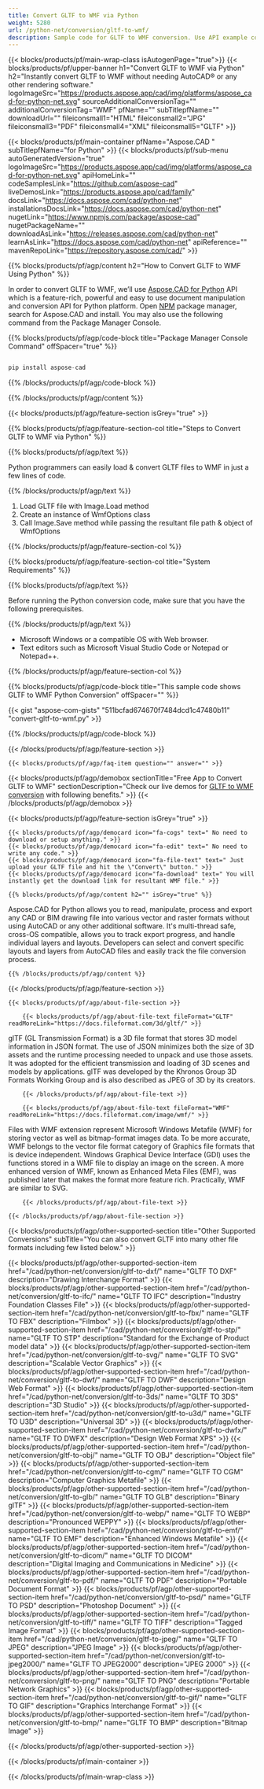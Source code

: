 ```yaml
---
title: Convert GLTF to WMF via Python
weight: 5280
url: /python-net/conversion/gltf-to-wmf/ 
description: Sample code for GLTF to WMF conversion. Use API example code for batch GLTF files to WMF conversion.
---
```


{{< blocks/products/pf/main-wrap-class isAutogenPage="true">}}
{{< blocks/products/pf/upper-banner h1="Convert GLTF to WMF via Python" h2="Instantly convert GLTF to WMF without needing AutoCAD® or any other rendering software." logoImageSrc="https://products.aspose.app/cad/img/platforms/aspose_cad-for-python-net.svg" sourceAdditionalConversionTag="" additionalConversionTag="WMF" pfName="" subTitlepfName="" downloadUrl="" fileiconsmall1="HTML" fileiconsmall2="JPG" fileiconsmall3="PDF" fileiconsmall4="XML" fileiconsmall5="GLTF" >}}

{{< blocks/products/pf/main-container pfName="Aspose.CAD " subTitlepfName="for Python" >}}
{{< blocks/products/pf/sub-menu autoGeneratedVersion="true" logoImageSrc="https://products.aspose.app/cad/img/platforms/aspose_cad-for-python-net.svg" apiHomeLink="" codeSamplesLink="https://github.com/aspose-cad" liveDemosLink="https://products.aspose.app/cad/family" docsLink="https://docs.aspose.com/cad/python-net" installationsDocsLink="https://docs.aspose.com/cad/python-net" nugetLink="https://www.npmjs.com/package/aspose-cad" nugetPackageName="" downloadAsLink="https://releases.aspose.com/cad/python-net" learnAsLink="https://docs.aspose.com/cad/python-net" apiReference="" mavenRepoLink="https://repository.aspose.com/cad/" >}}

{{% blocks/products/pf/agp/content h2="How to Convert GLTF to WMF Using Python" %}}

 In order to convert GLTF to WMF, we’ll use [Aspose.CAD for Python](https://products.aspose.com/cad/python-net) API which is a feature-rich, powerful and easy to use document manipulation and conversion API for Python platform. Open [NPM](https://www.npmjs.com/package/aspose-cad) package manager, search for Aspose.CAD and install. You may also use the following command from the Package Manager Console.

{{% blocks/products/pf/agp/code-block title="Package Manager Console Command" offSpacer="true" %}}

```py

pip install aspose-cad

```

{{% /blocks/products/pf/agp/code-block %}}

{{% /blocks/products/pf/agp/content %}}

{{< blocks/products/pf/agp/feature-section isGrey="true" >}}

{{% blocks/products/pf/agp/feature-section-col title="Steps to Convert GLTF to WMF via Python" %}}

{{% blocks/products/pf/agp/text %}}

Python programmers can easily load & convert GLTF files to WMF in just a few lines of code.

{{% /blocks/products/pf/agp/text %}}

1.  Load GLTF file with Image.Load method
1.  Create an instance of WmfOptions class
1.  Call Image.Save method while passing the resultant file path & object of WmfOptions

{{% /blocks/products/pf/agp/feature-section-col %}}

{{% blocks/products/pf/agp/feature-section-col title="System Requirements" %}}

{{% blocks/products/pf/agp/text %}}

 Before running the Python conversion code, make sure that you have the following prerequisites.

{{% /blocks/products/pf/agp/text %}}

-  Microsoft Windows or a compatible OS with Web browser.
-  Text editors such as Microsoft Visual Studio Code or Notepad or Notepad++.

{{% /blocks/products/pf/agp/feature-section-col %}}

{{% blocks/products/pf/agp/code-block title="This sample code shows GLTF to WMF Python Conversion" offSpacer="" %}}

{{< gist "aspose-com-gists" "511bcfad674670f7484dcd1c47480b11" "convert-gltf-to-wmf.py" >}}

{{% /blocks/products/pf/agp/code-block %}}

{{< /blocks/products/pf/agp/feature-section >}}

    {{< blocks/products/pf/agp/faq-item question="" answer="" >}}
 

<!-- aboutfile Starts -->

{{< blocks/products/pf/agp/demobox sectionTitle="Free App to Convert GLTF to WMF" sectionDescription="Check our live demos for [GLTF to WMF conversion](https://products.aspose.app/cad/conversion/gltf-to-wmf) with following benefits." >}}
{{< /blocks/products/pf/agp/demobox >}}

{{< blocks/products/pf/agp/feature-section isGrey="true" >}}

    {{< blocks/products/pf/agp/democard icon="fa-cogs" text=" No need to download or setup anything." >}}
    {{< blocks/products/pf/agp/democard icon="fa-edit" text=" No need to write any code." >}}
    {{< blocks/products/pf/agp/democard icon="fa-file-text" text=" Just upload your GLTF file and hit the \"Convert\" button." >}}
    {{< blocks/products/pf/agp/democard icon="fa-download" text=" You will instantly get the download link for resultant WMF file." >}}

    {{% blocks/products/pf/agp/content h2="" isGrey="true" %}}

Aspose.CAD for Python allows you to read, manipulate, process and export any CAD or BIM drawing file into various vector and raster formats without using AutoCAD or any other additional software. It's multi-thread safe, cross-OS compatible, allows you to track export progress, and handle individual layers and layouts. Developers can select and convert specific layouts and layers from AutoCAD files and easily track the file conversion process.

    {{% /blocks/products/pf/agp/content %}}

{{< /blocks/products/pf/agp/feature-section >}}

    {{< blocks/products/pf/agp/about-file-section >}}

        {{< blocks/products/pf/agp/about-file-text fileFormat="GLTF" readMoreLink="https://docs.fileformat.com/3d/gltf/" >}}
glTF (GL Transmission Format) is a 3D file format that stores 3D model information in JSON format. The use of JSON minimizes both the size of 3D assets and the runtime processing needed to unpack and use those assets. It was adopted for the efficient transmission and loading of 3D scenes and models by applications. glTF was developed by the Khronos Group 3D Formats Working Group and is also described as JPEG of 3D by its creators.

        {{< /blocks/products/pf/agp/about-file-text >}}

        {{< blocks/products/pf/agp/about-file-text fileFormat="WMF" readMoreLink="https://docs.fileformat.com/image/wmf/" >}}
Files with WMF extension represent Microsoft Windows Metafile (WMF) for storing vector as well as bitmap-format images data. To be more accurate, WMF belongs to the vector file format category of Graphics file formats that is device independent. Windows Graphical Device Interface (GDI) uses the functions stored in a WMF file to display an image on the screen. A more enhanced version of WMF, known as Enhanced Meta Files (EMF), was published later that makes the format more feature rich. Practically, WMF are similar to SVG.

        {{< /blocks/products/pf/agp/about-file-text >}}

    {{< /blocks/products/pf/agp/about-file-section >}}

<!-- aboutfile Ends -->

{{< blocks/products/pf/agp/other-supported-section title="Other Supported Conversions" subTitle="You can also convert GLTF into many other file formats including few listed below." >}}

{{< blocks/products/pf/agp/other-supported-section-item href="/cad/python-net/conversion/gltf-to-dxf/" name="GLTF TO DXF" description="Drawing Interchange Format" >}}
{{< blocks/products/pf/agp/other-supported-section-item href="/cad/python-net/conversion/gltf-to-ifc/" name="GLTF TO IFC" description="Industry Foundation Classes File" >}}
{{< blocks/products/pf/agp/other-supported-section-item href="/cad/python-net/conversion/gltf-to-fbx/" name="GLTF TO FBX" description="Filmbox" >}}
{{< blocks/products/pf/agp/other-supported-section-item href="/cad/python-net/conversion/gltf-to-stp/" name="GLTF TO STP" description="Standard for the Exchange of Product model data" >}}
{{< blocks/products/pf/agp/other-supported-section-item href="/cad/python-net/conversion/gltf-to-svg/" name="GLTF TO SVG" description="Scalable Vector Graphics" >}}
{{< blocks/products/pf/agp/other-supported-section-item href="/cad/python-net/conversion/gltf-to-dwf/" name="GLTF TO DWF" description="Design Web Format" >}}
{{< blocks/products/pf/agp/other-supported-section-item href="/cad/python-net/conversion/gltf-to-3ds/" name="GLTF TO 3DS" description="3D Studio" >}}
{{< blocks/products/pf/agp/other-supported-section-item href="/cad/python-net/conversion/gltf-to-u3d/" name="GLTF TO U3D" description="Universal 3D" >}}
{{< blocks/products/pf/agp/other-supported-section-item href="/cad/python-net/conversion/gltf-to-dwfx/" name="GLTF TO DWFX" description="Design Web Format XPS" >}}
{{< blocks/products/pf/agp/other-supported-section-item href="/cad/python-net/conversion/gltf-to-obj/" name="GLTF TO OBJ" description="Object file" >}}
{{< blocks/products/pf/agp/other-supported-section-item href="/cad/python-net/conversion/gltf-to-cgm/" name="GLTF TO CGM" description="Computer Graphics Metafile" >}}
{{< blocks/products/pf/agp/other-supported-section-item href="/cad/python-net/conversion/gltf-to-glb/" name="GLTF TO GLB" description="Binary glTF" >}}
{{< blocks/products/pf/agp/other-supported-section-item href="/cad/python-net/conversion/gltf-to-webp/" name="GLTF TO WEBP" description="Pronounced WEPPY" >}}
{{< blocks/products/pf/agp/other-supported-section-item href="/cad/python-net/conversion/gltf-to-emf/" name="GLTF TO EMF" description="Enhanced Windows Metafile" >}}
{{< blocks/products/pf/agp/other-supported-section-item href="/cad/python-net/conversion/gltf-to-dicom/" name="GLTF TO DICOM" description="Digital Imaging and Communications in Medicine" >}}
{{< blocks/products/pf/agp/other-supported-section-item href="/cad/python-net/conversion/gltf-to-pdf/" name="GLTF TO PDF" description="Portable Document Format" >}}
{{< blocks/products/pf/agp/other-supported-section-item href="/cad/python-net/conversion/gltf-to-psd/" name="GLTF TO PSD" description="Photoshop Document" >}}
{{< blocks/products/pf/agp/other-supported-section-item href="/cad/python-net/conversion/gltf-to-tiff/" name="GLTF TO TIFF" description="Tagged Image Format" >}}
{{< blocks/products/pf/agp/other-supported-section-item href="/cad/python-net/conversion/gltf-to-jpeg/" name="GLTF TO JPEG" description="JPEG Image" >}}
{{< blocks/products/pf/agp/other-supported-section-item href="/cad/python-net/conversion/gltf-to-jpeg2000/" name="GLTF TO JPEG2000" description="JPEG 2000" >}}
{{< blocks/products/pf/agp/other-supported-section-item href="/cad/python-net/conversion/gltf-to-png/" name="GLTF TO PNG" description="Portable Network Graphics" >}}
{{< blocks/products/pf/agp/other-supported-section-item href="/cad/python-net/conversion/gltf-to-gif/" name="GLTF TO GIF" description="Graphics Interchange Format" >}}
{{< blocks/products/pf/agp/other-supported-section-item href="/cad/python-net/conversion/gltf-to-bmp/" name="GLTF TO BMP" description="Bitmap Image" >}}


{{< /blocks/products/pf/agp/other-supported-section >}}

{{< /blocks/products/pf/main-container >}}
    
{{< /blocks/products/pf/main-wrap-class >}}